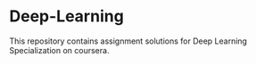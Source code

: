 # Deep-Learning
This repository contains assignment solutions for Deep Learning Specialization on coursera.

